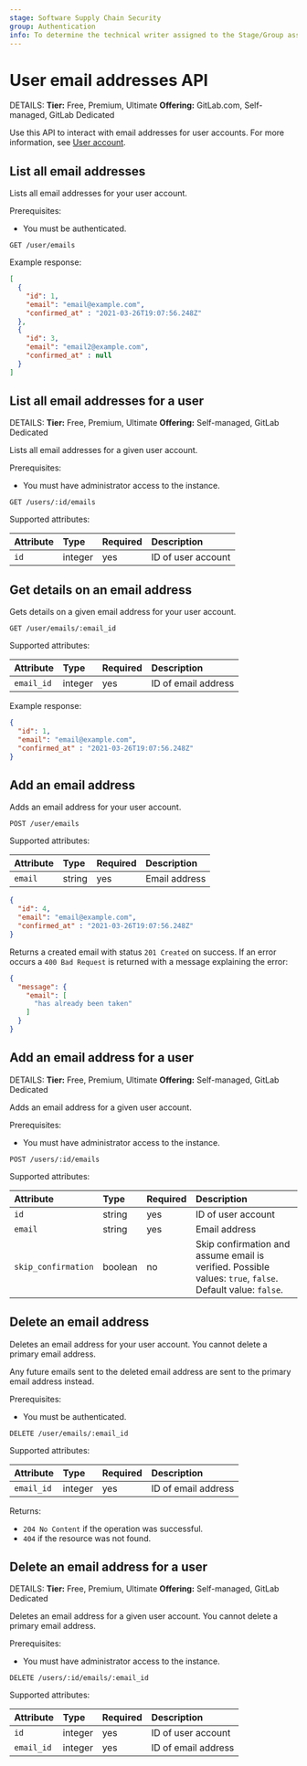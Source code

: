 ```yaml
---
stage: Software Supply Chain Security
group: Authentication
info: To determine the technical writer assigned to the Stage/Group associated with this page, see https://handbook.gitlab.com/handbook/product/ux/technical-writing/#assignments
---
```


# User email addresses API

DETAILS:
**Tier:** Free, Premium, Ultimate
**Offering:** GitLab.com, Self-managed, GitLab Dedicated

Use this API to interact with email addresses for user accounts. For more information, see [User account](../user/profile/index.md).

## List all email addresses

Lists all email addresses for your user account.

Prerequisites:

- You must be authenticated.

```plaintext
GET /user/emails
```

Example response:

```json
[
  {
    "id": 1,
    "email": "email@example.com",
    "confirmed_at" : "2021-03-26T19:07:56.248Z"
  },
  {
    "id": 3,
    "email": "email2@example.com",
    "confirmed_at" : null
  }
]
```

## List all email addresses for a user

DETAILS:
**Tier:** Free, Premium, Ultimate
**Offering:** Self-managed, GitLab Dedicated

Lists all email addresses for a given user account.

Prerequisites:

- You must have administrator access to the instance.

```plaintext
GET /users/:id/emails
```

Supported attributes:

| Attribute | Type    | Required | Description |
|:----------|:--------|:---------|:------------|
| `id`      | integer | yes      | ID of user account |

## Get details on an email address

Gets details on a given email address for your user account.

```plaintext
GET /user/emails/:email_id
```

Supported attributes:

| Attribute  | Type    | Required | Description |
|:-----------|:--------|:---------|:------------|
| `email_id` | integer | yes      | ID of email address |

Example response:

```json
{
  "id": 1,
  "email": "email@example.com",
  "confirmed_at" : "2021-03-26T19:07:56.248Z"
}
```

## Add an email address

Adds an email address for your user account.

```plaintext
POST /user/emails
```

Supported attributes:

| Attribute | Type   | Required | Description |
|:----------|:-------|:---------|:------------|
| `email`   | string | yes      | Email address |

```json
{
  "id": 4,
  "email": "email@example.com",
  "confirmed_at" : "2021-03-26T19:07:56.248Z"
}
```

Returns a created email with status `201 Created` on success. If an
error occurs a `400 Bad Request` is returned with a message explaining the error:

```json
{
  "message": {
    "email": [
      "has already been taken"
    ]
  }
}
```

## Add an email address for a user

DETAILS:
**Tier:** Free, Premium, Ultimate
**Offering:** Self-managed, GitLab Dedicated

Adds an email address for a given user account.

Prerequisites:

- You must have administrator access to the instance.

```plaintext
POST /users/:id/emails
```

Supported attributes:

| Attribute           | Type    | Required | Description |
|:--------------------|:--------|:---------|:------------|
| `id`                | string  | yes      | ID of user account|
| `email`             | string  | yes      | Email address |
| `skip_confirmation` | boolean | no       | Skip confirmation and assume email is verified. Possible values: `true`, `false`. Default value: `false`. |

## Delete an email address

Deletes an email address for your user account. You cannot delete a primary email address.

Any future emails sent to the deleted email address are sent to the primary email address instead.

Prerequisites:

- You must be authenticated.

```plaintext
DELETE /user/emails/:email_id
```

Supported attributes:

| Attribute  | Type    | Required | Description |
|:-----------|:--------|:---------|:------------|
| `email_id` | integer | yes      | ID of email address |

Returns:

- `204 No Content` if the operation was successful.
- `404` if the resource was not found.

## Delete an email address for a user

DETAILS:
**Tier:** Free, Premium, Ultimate
**Offering:** Self-managed, GitLab Dedicated

Deletes an email address for a given user account. You cannot delete a primary email address.

Prerequisites:

- You must have administrator access to the instance.

```plaintext
DELETE /users/:id/emails/:email_id
```

Supported attributes:

| Attribute  | Type    | Required | Description |
|:-----------|:--------|:---------|:------------|
| `id`       | integer | yes      | ID of user account |
| `email_id` | integer | yes      | ID of email address |
